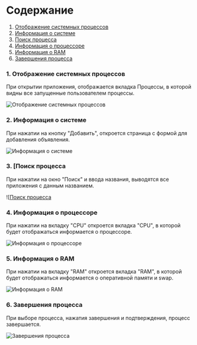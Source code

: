# Содержание
1. [Отображение системных процессов](#1)
2. [Информация о системе](#2)
3. [Поиск процесса](#3)
4. [Информация о процессоре](#4)
5. [Информация о RAM](#5)
6. [Завершения процесса](#6)


### 1. Отображение системных процессов<a name="1"></a>
При открытии приложения, отображается вкладка Процессы, в которой видны все запущенные пользователем процессы.

![Отображение системных процессов](activityDiagram1.png)

### 2. Информация о системе<a name="2"></a>
При нажатии на кнопку "Добавить", откроется страница с формой для добавления объявления.

![Информация о системе](activityDiagram2.png)
  
### 3. [Поиск процесса<a name="3"></a>
При нажатии на окно "Поиск" и ввода названия, выводятся все приложения с данным названием.

![[Поиск процесса](activityDiagram3.png)

### 4. Информация о процессоре<a name="4"></a>
При нажатии на вкладку "CPU" откроется вкладка "CPU", в которой будет отображаться информается о процессоре.

![Информация о процессоре](activityDiagram4.png)

### 5. Информация о RAM<a name="5"></a>
При нажатии на вкладку "RAM" откроется вкладка "RAM", в которой будет отображаться информается о оперативной памяти и swap.

![Информация о RAM](activityDiagram5.png)


### 6. Завершения процесса<a name="6"></a>
При выборе процесса, нажатия завершения и подтверждения, процесс завершается.

![Завершения процесса](activityDiagram6.png)


